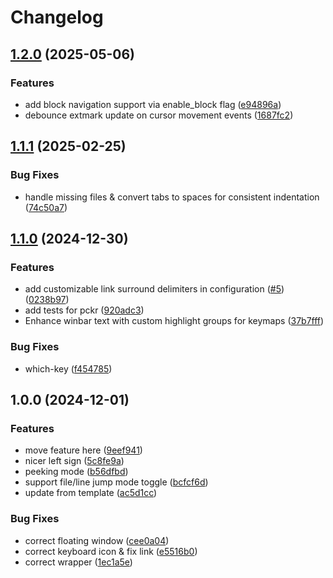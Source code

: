 # Changelog

## [1.2.0](https://github.com/you-n-g/navigate-note.nvim/compare/v1.1.1...v1.2.0) (2025-05-06)


### Features

* add block navigation support via enable_block flag ([e94896a](https://github.com/you-n-g/navigate-note.nvim/commit/e94896a7f12799e6548295404ae3f5155a006ef1))
* debounce extmark update on cursor movement events ([1687fc2](https://github.com/you-n-g/navigate-note.nvim/commit/1687fc2531af301e332ad0854bed0bc64aec2d72))

## [1.1.1](https://github.com/you-n-g/navigate-note.nvim/compare/v1.1.0...v1.1.1) (2025-02-25)


### Bug Fixes

* handle missing files & convert tabs to spaces for consistent indentation ([74c50a7](https://github.com/you-n-g/navigate-note.nvim/commit/74c50a74b92dffdcceafb96e811761f73c563359))

## [1.1.0](https://github.com/you-n-g/navigate-note.nvim/compare/v1.0.0...v1.1.0) (2024-12-30)


### Features

* add customizable link surround delimiters in configuration ([#5](https://github.com/you-n-g/navigate-note.nvim/issues/5)) ([0238b97](https://github.com/you-n-g/navigate-note.nvim/commit/0238b97c9c9fc286c882d33c2633f852f8c8e95f))
* add tests for pckr ([920adc3](https://github.com/you-n-g/navigate-note.nvim/commit/920adc32c4c9378cde4f7d8470b00366027473d1))
* Enhance winbar text with custom highlight groups for keymaps ([37b7fff](https://github.com/you-n-g/navigate-note.nvim/commit/37b7fff577af8c9db75eec85cbea3c74c994e12a))


### Bug Fixes

* which-key ([f454785](https://github.com/you-n-g/navigate-note.nvim/commit/f454785e25e7872e60856cb84f0695869008e37c))

## 1.0.0 (2024-12-01)


### Features

* move feature here ([9eef941](https://github.com/you-n-g/navigate-note.nvim/commit/9eef9415198da6f0873cb1ebd8e1a24d5bc0b316))
* nicer left sign ([5c8fe9a](https://github.com/you-n-g/navigate-note.nvim/commit/5c8fe9a36303d4bfad6f46208955798403942fe4))
* peeking mode ([b56dfbd](https://github.com/you-n-g/navigate-note.nvim/commit/b56dfbd4de7e0e695bce00187592c4044dc4fdba))
* support file/line jump mode toggle ([bcfcf6d](https://github.com/you-n-g/navigate-note.nvim/commit/bcfcf6db82af09dd930e22ca00204cef85d35b8b))
* update from template ([ac5d1cc](https://github.com/you-n-g/navigate-note.nvim/commit/ac5d1cc11d0653b13b106ff92df4edb9f757a095))


### Bug Fixes

* correct floating window ([cee0a04](https://github.com/you-n-g/navigate-note.nvim/commit/cee0a04ab27437913990a71c2df0394ce0cf7e1c))
* correct keyboard icon & fix link ([e5516b0](https://github.com/you-n-g/navigate-note.nvim/commit/e5516b067e5d29d615ccfe61a51fa60084c3d016))
* correct wrapper ([1ec1a5e](https://github.com/you-n-g/navigate-note.nvim/commit/1ec1a5ef2a39bfd4df40eb53f356f6c3c271cde9))
